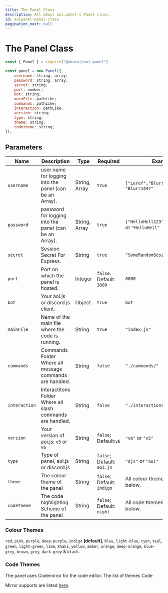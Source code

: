 ```yaml
---
title: The Panel Class
description: All about aoi.panel's Panel class.
id: aoipanel-panel-class
pagination_next: null
---
```


# The Panel Class

```javascript
const { Panel } = require("@akarui/aoi.panel")

const panel = new Panel({
    username: string, array;
    password: string, array;
    secret: string;
    port: number;
    bot: string;
    mainFile: pathLike;
    commands: pathLike;
    interaction: pathLike;
    version: string;
    type: string;
    theme: string;
    codetheme: string;
});
```

## Parameters

| Name          | Description                                                | Type          | Required                   | Example                                          |
| ------------- | ---------------------------------------------------------- | ------------- | -------------------------- | ------------------------------------------------ |
| `username`    | user name for logging into the panel (can be an Array).    | String, Array | `true`                     | `["Leref","Blurr","Ayaka"]` or `"Blurr1447"`     |
| `password`    | password for logging into the panel (can be an Array).     | String, Array | `true`                     | `["HelloHell123","abcd","123"]` or `"HelloHell"` |
| `secret`      | Session Secret For Express.                                | String        | `true`                     | `"SomeRandomSessionSecret"`                      |
| `port`        | Port on which the panel is hosted.                         | Integer       | `false`. Default: `3000`   | `8000`                                           |
| `bot`         | Your aoi.js or discord.js client.                          | Object        | `true`                     | `bot`                                            |
| `mainFile`    | Name of the main file where the code is running.           | String        | `true`                     | `"index.js"`                                     |
| `commands`    | Commands Folder Where all message commands are handled.    | String        | `false`                    | `"./commands/"`                                  |
| `interaction` | Interactitons Folder Where all slash commands are handled. | String        | `false`                    | `"./interactions/"`                              |
| `version`     | Your version of aoi.js: `v5` or `v6`                       | String        | `false`; Default:`v6`      | `"v6"` or `"v5"`                                 |
| `type`        | Type of panel, aoi.js or discord.js                        | String        | `false`; Default: `aoi.js` | `"djs"` or `"aoi"`                               |
| `theme`       | The colour theme of the panel                              | String        | `false`; Default: `indigo` | All colour themes are listed below.              |
| `codetheme`   | The code highlighting Scheme of the panel                  | String        | `false`; Default: `night`  | All code themes are listed below.                |

### Colour Themes

`red`, `pink`, `purple`, `deep-purple`, `indigo` __[default]__, `blue`, `light-blue`, `cyan`, `teal`, `green`, `light-green`, `lime`, `khaki`, `yellow`, `amber`, `orange`, `deep-orange`, `blue-grey`, `brown`, `grey`, `dark-grey` & `black`.

### Code Themes

The panel uses Codemirror for the code editor. The list of themes Code

Mirror supports are listed [here](https://codemirror.net/5/demo/theme.html#default).
